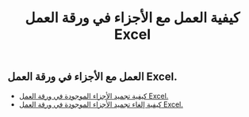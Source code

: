 ﻿---
title: كيفية العمل مع الأجزاء في ورقة العمل Excel
second_title: Aspose.Cells Cloud Documen
linktitle: لوحة
type: docs
url: /ar/worksheets/panes/
keywords: How to work with panes on an Excel worksheet
description: يدعم Cloud REST العمل مع الأجزاء على ورقة عمل. تدعم حزمة SDK أنواعًا مختلفة من لغات التطوير، بما في ذلك Android وGo وNodeJS وRuby وSwift.
weight: 20
kwords: Excel، Office Cloud، REST API، جدول بيانات، PDF، CSV، Json، Markdown، كيفية العمل مع الأجزاء في ورقة عمل Excel
---
## العمل مع الأجزاء في ورقة العمل Excel.

- [كيفية تجميد الأجزاء الموجودة في ورقة العمل Excel.](/cells/ar/worksheets/panes/freeze/) 
- [كيفية إلغاء تجميد الأجزاء الموجودة في ورقة العمل Excel.](/cells/ar/worksheets/panes/unfreeze/) 


